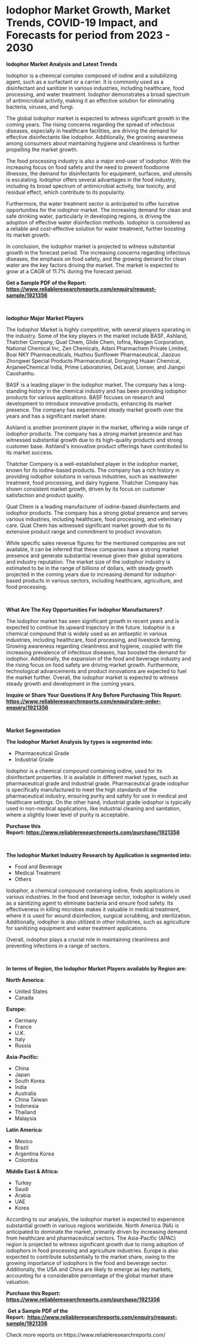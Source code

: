 <p><h1>Iodophor Market Growth, Market Trends, COVID-19 Impact, and Forecasts for period from 2023 - 2030</h1></p><p><strong>Iodophor Market Analysis and Latest Trends</strong></p>
<p><p>Iodophor is a chemical complex composed of iodine and a solubilizing agent, such as a surfactant or a carrier. It is commonly used as a disinfectant and sanitizer in various industries, including healthcare, food processing, and water treatment. Iodophor demonstrates a broad spectrum of antimicrobial activity, making it an effective solution for eliminating bacteria, viruses, and fungi.</p><p>The global iodophor market is expected to witness significant growth in the coming years. The rising concerns regarding the spread of infectious diseases, especially in healthcare facilities, are driving the demand for effective disinfectants like iodophor. Additionally, the growing awareness among consumers about maintaining hygiene and cleanliness is further propelling the market growth.</p><p>The food processing industry is also a major end-user of iodophor. With the increasing focus on food safety and the need to prevent foodborne illnesses, the demand for disinfectants for equipment, surfaces, and utensils is escalating. Iodophor offers several advantages in the food industry, including its broad spectrum of antimicrobial activity, low toxicity, and residual effect, which contribute to its popularity.</p><p>Furthermore, the water treatment sector is anticipated to offer lucrative opportunities for the iodophor market. The increasing demand for clean and safe drinking water, particularly in developing regions, is driving the adoption of effective water disinfection methods. Iodophor is considered as a reliable and cost-effective solution for water treatment, further boosting its market growth.</p><p>In conclusion, the iodophor market is projected to witness substantial growth in the forecast period. The increasing concerns regarding infectious diseases, the emphasis on food safety, and the growing demand for clean water are the key factors driving the market. The market is expected to grow at a CAGR of 11.7% during the forecast period.</p></p>
<p><strong>Get a Sample PDF of the Report:&nbsp; <a href="https://www.reliableresearchreports.com/enquiry/request-sample/1921356">https://www.reliableresearchreports.com/enquiry/request-sample/1921356</a></strong></p>
<p>&nbsp;</p>
<p><strong>Iodophor Major Market Players</strong></p>
<p><p>The Iodophor Market is highly competitive, with several players operating in the industry. Some of the key players in the market include BASF, Ashland, Thatcher Company, Quat Chem, Glide Chem, Iofina, Neogen Corporation, National Chemical Inc, Zen Chemicals, Adani Pharmachem Private Limited, Boai NKY Pharmaceuticals, Huzhou Sunflower Pharmaceutical, Jiaozuo Zhongwei Special Products Pharmaceutical, Dongying Huaan Chemical, AnjaneeChemical India, Prime Laboratories, DeLaval, Lionser, and Jiangxi Caoshanhu. </p><p>BASF is a leading player in the iodophor market. The company has a long-standing history in the chemical industry and has been providing iodophor products for various applications. BASF focuses on research and development to introduce innovative products, enhancing its market presence. The company has experienced steady market growth over the years and has a significant market share.</p><p>Ashland is another prominent player in the market, offering a wide range of iodophor products. The company has a strong market presence and has witnessed substantial growth due to its high-quality products and strong customer base. Ashland's innovative product offerings have contributed to its market success.</p><p>Thatcher Company is a well-established player in the iodophor market, known for its iodine-based products. The company has a rich history in providing iodophor solutions in various industries, such as wastewater treatment, food processing, and dairy hygiene. Thatcher Company has shown consistent market growth, driven by its focus on customer satisfaction and product quality.</p><p>Quat Chem is a leading manufacturer of iodine-based disinfectants and iodophor products. The company has a strong global presence and serves various industries, including healthcare, food processing, and veterinary care. Quat Chem has witnessed significant market growth due to its extensive product range and commitment to product innovation.</p><p>While specific sales revenue figures for the mentioned companies are not available, it can be inferred that these companies have a strong market presence and generate substantial revenue given their global operations and industry reputation. The market size of the iodophor industry is estimated to be in the range of billions of dollars, with steady growth projected in the coming years due to increasing demand for iodophor-based products in various sectors, including healthcare, agriculture, and food processing.</p></p>
<p>&nbsp;</p>
<p><strong>What Are The Key Opportunities For Iodophor Manufacturers?</strong></p>
<p><p>The iodophor market has seen significant growth in recent years and is expected to continue its upward trajectory in the future. Iodophor is a chemical compound that is widely used as an antiseptic in various industries, including healthcare, food processing, and livestock farming. Growing awareness regarding cleanliness and hygiene, coupled with the increasing prevalence of infectious diseases, has boosted the demand for iodophor. Additionally, the expansion of the food and beverage industry and the rising focus on food safety are driving market growth. Furthermore, technological advancements and product innovations are expected to fuel the market further. Overall, the iodophor market is expected to witness steady growth and development in the coming years.</p></p>
<p><strong>Inquire or Share Your Questions If Any Before Purchasing This Report: <a href="https://www.reliableresearchreports.com/enquiry/pre-order-enquiry/1921356">https://www.reliableresearchreports.com/enquiry/pre-order-enquiry/1921356</a></strong></p>
<p>&nbsp;</p>
<p><strong>Market Segmentation</strong></p>
<p><strong>The Iodophor Market Analysis by types is segmented into:</strong></p>
<p><ul><li>Pharmaceutical Grade</li><li>Industrial Grade</li></ul></p>
<p><p>Iodophor is a chemical compound containing iodine, used for its disinfectant properties. It is available in different market types, such as pharmaceutical grade and industrial grade. Pharmaceutical grade iodophor is specifically manufactured to meet the high standards of the pharmaceutical industry, ensuring purity and safety for use in medical and healthcare settings. On the other hand, industrial grade iodophor is typically used in non-medical applications, like industrial cleaning and sanitation, where a slightly lower level of purity is acceptable.</p></p>
<p><strong>Purchase this Report:&nbsp;<a href="https://www.reliableresearchreports.com/purchase/1921356">https://www.reliableresearchreports.com/purchase/1921356</a></strong></p>
<p>&nbsp;</p>
<p><strong>The Iodophor Market Industry Research by Application is segmented into:</strong></p>
<p><ul><li>Food and Beverage</li><li>Medical Treatment</li><li>Others</li></ul></p>
<p><p>Iodophor, a chemical compound containing iodine, finds applications in various industries. In the food and beverage sector, iodophor is widely used as a sanitizing agent to eliminate bacteria and ensure food safety. Its effectiveness in killing microbes makes it valuable in medical treatment, where it is used for wound disinfection, surgical scrubbing, and sterilization. Additionally, iodophor is also utilized in other industries, such as agriculture for sanitizing equipment and water treatment applications.</p><p>Overall, iodophor plays a crucial role in maintaining cleanliness and preventing infections in a range of sectors.</p></p>
<p>&nbsp;</p>
<p><strong>In terms of Region, the Iodophor Market Players available by Region are:</strong></p>
<p>
    <p> <strong> North America: </strong>
        <ul>
            <li>United States</li>
            <li>Canada</li>
        </ul>
        </p> 
    <p> <strong> Europe: </strong>
        <ul>
            <li>Germany</li>
            <li>France</li>
            <li>U.K.</li>
            <li>Italy</li>
            <li>Russia</li>
        </ul>
        </p> 
    <p> <strong> Asia-Pacific: </strong>
        <ul>
            <li>China</li>
            <li>Japan</li>
            <li>South Korea</li>
            <li>India</li>
            <li>Australia</li>
            <li>China Taiwan</li>
            <li>Indonesia</li>
            <li>Thailand</li>
            <li>Malaysia</li>
        </ul>
        </p> 
    <p> <strong> Latin America: </strong>
        <ul>
            <li>Mexico</li>
            <li>Brazil</li>
            <li>Argentina Korea</li>
            <li>Colombia</li>
        </ul>
        </p> 
    <p> <strong> Middle East & Africa: </strong>
        <ul>
            <li>Turkey</li>
            <li>Saudi</li>
            <li>Arabia</li>
            <li>UAE</li>
            <li>Korea</li>
        </ul>
    </p>
    </p>
<p><p>According to our analysis, the iodophor market is expected to experience substantial growth in various regions worldwide. North America (NA) is anticipated to dominate the market, primarily driven by increasing demand from healthcare and pharmaceutical sectors. The Asia-Pacific (APAC) region is projected to witness significant growth due to rising adoption of iodophors in food processing and agriculture industries. Europe is also expected to contribute substantially to the market share, owing to the growing importance of iodophors in the food and beverage sector. Additionally, the USA and China are likely to emerge as key markets, accounting for a considerable percentage of the global market share valuation.</p></p>
<p><strong>Purchase this Report: <a href="https://www.reliableresearchreports.com/purchase/1921356">https://www.reliableresearchreports.com/purchase/1921356</a></strong></p>
<p>&nbsp;<strong>Get a Sample PDF of the Report:&nbsp;&nbsp;<a href="https://www.reliableresearchreports.com/enquiry/request-sample/1921356">https://www.reliableresearchreports.com/enquiry/request-sample/1921356</a></strong></p>
<p><strong></strong></p>
<p>Check more reports on https://www.reliableresearchreports.com/</p>